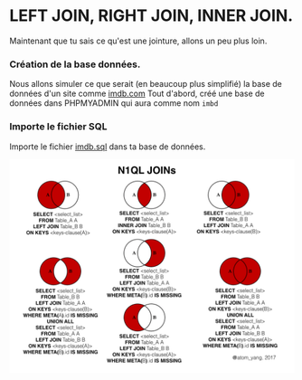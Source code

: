 # LEFT JOIN, RIGHT JOIN, INNER JOIN. 

Maintenant que tu sais ce qu'est une jointure, allons un peu plus loin. 

### Création de la base données. 
Nous allons simuler ce que serait (en beaucoup plus simplifié) la base de données d'un site  comme [imdb.com](http://www.imdb.com/)
Tout d'abord, créé une base de données dans PHPMYADMIN qui aura comme nom ````imbd````

### Importe le fichier SQL
Importe le fichier [imdb.sql](imdb.sql) dans ta base de données.



![relations](./assets/left-inner-join.jpeg)
